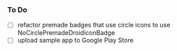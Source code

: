 ### To Do

- [ ] refactor premade badges that use circle icons to use NoCirclePremadeDroidiconBadge
- [ ] upload sample app to Google Play Store
